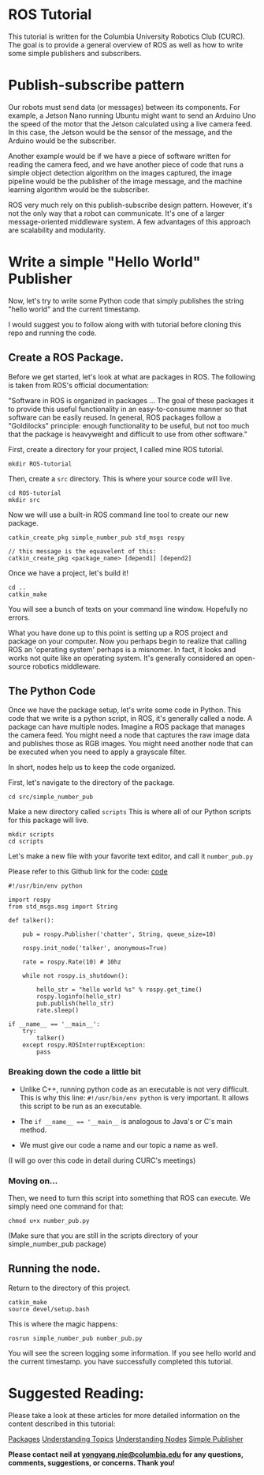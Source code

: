 # ROS Tutorial

This tutorial is written for the Columbia University Robotics Club (CURC). The goal is to provide a general overview of ROS as well as how to write some simple publishers and subscribers. 

# Publish-subscribe pattern

Our robots must send data (or messages) between its components. For example, a Jetson Nano running Ubuntu might want to send an Arduino Uno the speed of the motor that the Jetson calculated using a live camera feed. In this case, the Jetson would be the sensor of the message, and the Arduino would be the subscriber. 

Another example would be if we have a piece of software written for reading the camera feed, and we have another piece of code that runs a simple object detection algorithm on the images captured, the image pipeline would be the publisher of the image message, and the machine learning algorithm would be the subscriber. 

ROS very much rely on this publish-subscribe design pattern. However, it's not the only way that a robot can communicate. It's one of a larger message-oriented middleware system. A few advantages of this approach are scalability and modularity. 

# Write a simple "Hello World" Publisher

Now, let's try to write some Python code that simply publishes the string "hello world" and the current timestamp.

I would suggest you to follow along with with tutorial before cloning this repo and running the code.  

## Create a ROS Package. 

Before we get started, let's look at what are packages in ROS. The following is taken from ROS's official documentation: 

"Software in ROS is organized in packages ... The goal of these packages it to provide this useful functionality in an easy-to-consume manner so that software can be easily reused. In general, ROS packages follow a "Goldilocks" principle: enough functionality to be useful, but not too much that the package is heavyweight and difficult to use from other software."

First, create a directory for your project, I called mine ROS tutorial. 
    
    mkdir ROS-tutorial

Then, create a `src` directory. This is where your source code will live. 
    
    cd ROS-tutorial
    mkdir src

Now we will use a built-in ROS command line tool to create our new package. 
    
    catkin_create_pkg simple_number_pub std_msgs rospy

    // this message is the equavelent of this: 
    catkin_create_pkg <package_name> [depend1] [depend2]

Once we have a project, let's build it! 

	cd ..
	catkin_make

You will see a bunch of texts on your command line window. Hopefully no errors.

What you have done up to this point is setting up a ROS project and package on your computer. Now you perhaps begin to realize that calling ROS an 'operating system' perhaps is a misnomer. In fact, it looks and works not quite like an operating system. It's generally considered an open-source robotics middleware. 

## The Python Code

Once we have the package setup, let's write some code in Python. This code that we write is a python script, in ROS, it's generally called a node. A package can have multiple nodes. Imagine a ROS package that manages the camera feed. You might need a node that captures the raw image data and publishes those as RGB images. You might need another node that can be executed when you need to apply a grayscale filter. 

In short, nodes help us to keep the code organized. 

First, let's navigate to the directory of the package. 

	cd src/simple_number_pub 

Make a new directory called `scripts` This is where all of our Python scripts for this package will live. 

	mkdir scripts
	cd scripts

Let's make a new file with your favorite text editor, and call it `number_pub.py`

Please refer to this Github link for the code: [code]()

	#!/usr/bin/env python

	import rospy
	from std_msgs.msg import String

	def talker():

    	pub = rospy.Publisher('chatter', String, queue_size=10)
    
    	rospy.init_node('talker', anonymous=True)
    
    	rate = rospy.Rate(10) # 10hz
    
    	while not rospy.is_shutdown():

        	hello_str = "hello world %s" % rospy.get_time()
        	rospy.loginfo(hello_str)
        	pub.publish(hello_str)
        	rate.sleep()

	if __name__ == '__main__':
    	try:
        	talker()
    	except rospy.ROSInterruptException:
        	pass

### Breaking down the code a little bit

- Unlike C++, running python code as an executable is not very difficult. This is why this line: `#!/usr/bin/env python` is very important. It allows this script to be run as an executable. 

- The `if __name__ == '__main__` is analogous to Java's or C's main method. 

- We must give our code a name and our topic a name as well. 

(I will go over this code in detail during CURC's meetings)

### Moving on...

Then, we need to turn this script into something that ROS can execute. We simply need one command for that: 

	chmod u+x number_pub.py

(Make sure that you are still in the scripts directory of your simple_number_pub package)

## Running the node. 

Return to the directory of this project. 

	catkin_make
	source devel/setup.bash

This is where the magic happens:

	rosrun simple_number_pub number_pub.py

You will see the screen logging some information. If you see hello world and the current timestamp. you have successfully completed this tutorial. 

# Suggested Reading: 

Please take a look at these articles for more detailed information on the content described in this tutorial: 

[Packages](http://wiki.ros.org/Packages)
[Understanding Topics](http://wiki.ros.org/ROS/Tutorials/UnderstandingTopics)
[Understanding Nodes](http://wiki.ros.org/ROS/Tutorials/UnderstandingNodes)
[Simple Publisher](http://wiki.ros.org/rospy_tutorials/Tutorials/WritingPublisherSubscriber)

**Please contact neil at yongyang.nie@columbia.edu for any questions, comments, suggestions, or concerns. Thank you!** 